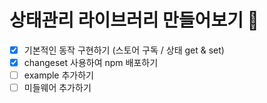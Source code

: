 # 상태관리 라이브러리 만들어보기 🍞

- [x] 기본적인 동작 구현하기 (스토어 구독 / 상태 get & set)
- [x] changeset 사용하여 npm 배포하기
- [ ] example 추가하기
- [ ] 미들웨어 추가하기
